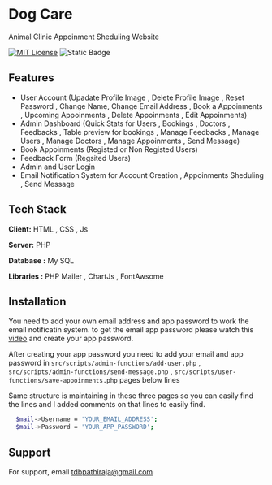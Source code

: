
# Dog Care

Animal Clinic Appoinment Sheduling Website


[![MIT License](https://img.shields.io/badge/License-MIT-green.svg)](https://choosealicense.com/licenses/mit/)
![Static Badge](https://img.shields.io/badge/tdbpathiraja-blue?style=flat&label=Created%20By)



## Features

- User Account (Upadate Profile Image , Delete Profile Image , Reset Password , Change Name, Change Email Address , Book a Appoinments , Upcoming Appoinments , Delete Appoinments , Edit Appoinments)
- Admin Dashboard (Quick Stats for Users , Bookings , Doctors , Feedbacks , Table preview for bookings , Manage Feedbacks , Manage Users , Manage Doctors , Manage Appoinments , Send Message)
- Book Appoinments (Registed or Non Registed Users)
- Feedback Form (Regsited Users)
- Admin and User Login
- Email Notification System for Account Creation , Appoinments Sheduling , Send Message


## Tech Stack

**Client:** HTML , CSS , Js

**Server:** PHP

**Database :** My SQL

**Libraries :** PHP Mailer , ChartJs , FontAwsome


## Installation

You need to add your own email address and app password to work the email notificatin system. to get the email app password please watch this [video](https://www.youtube.com/watch?v=MkLX85XU5rU) and create your app password.

After creating your app password you need to add your email and app password in `src/scripts/admin-functions/add-user.php` , `src/scripts/admin-functions/send-message.php` , `src/scripts/user-functions/save-appoinments.php` pages below lines

Same structure is maintaining in these three pages so you can easily find the lines and I added comments on that lines to easily find.

```bash
  $mail->Username = 'YOUR_EMAIL_ADDRESS';
  $mail->Password = 'YOUR_APP_PASSWORD';
```

## Support

For support, email tdbpathiraja@gmail.com

